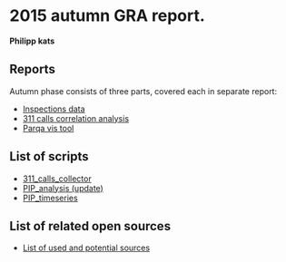 2015 autumn GRA report.
=========
**Philipp kats**

## Reports
Autumn phase consists of three parts, covered each in separate report:

- [Inspections data](Inspections/Inspections_report.ipyb)
- [311 calls correlation analysis](311/311_report.ipyb)
- [Parqa vis tool](tbd.md)

## List of scripts
- [311_calls_collector](tbd.md)
- [PIP_analysis (update)](tbd.md)
- [PIP_timeseries](tbd.md)

## List of related open sources
- [List of used and potential sources](311/PARKS_OPEN_DATA.md)

